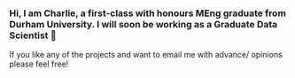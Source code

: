 ### Hi, I am Charlie, a first-class with honours MEng graduate from Durham University. I will soon be working as a Graduate Data Scientist 👋

If you like any of the projects and want to email me with advance/ opinions please feel free!


<!--
**CharlieGalvin/CharlieGalvin** is a ✨ _special_ ✨ repository because its `README.md` (this file) appears on your GitHub profile.

Here are some ideas to get you started:

- 🔭 I’m currently working on ...
- 🌱 I’m currently learning ...
- 👯 I’m looking to collaborate on ...
- 🤔 I’m looking for help with ...
- 💬 Ask me about ...
- 📫 How to reach me: ...
- 😄 Pronouns: ...
- ⚡ Fun fact: ...
-->
